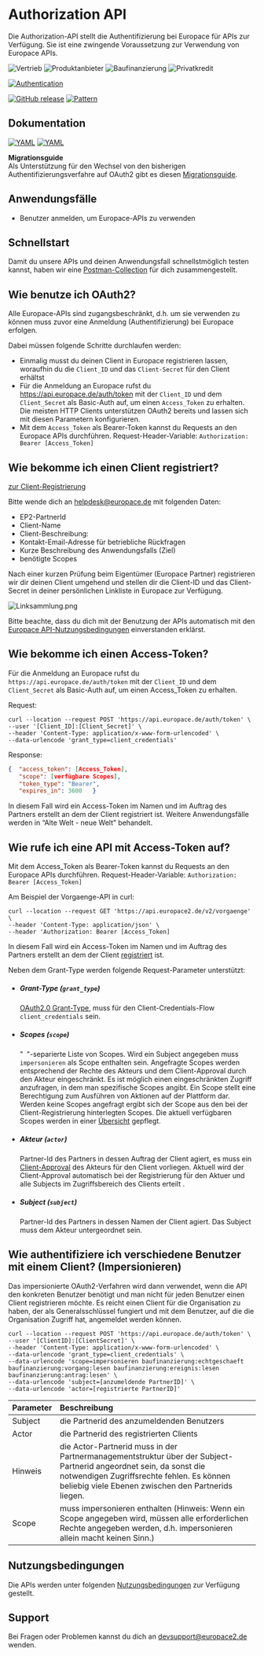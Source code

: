 # Authorization API

Die Authorization-API stellt die Authentifizierung bei Europace für APIs zur Verfügung. Sie ist eine zwingende Voraussetzung zur Verwendung von Europace APIs.


![Vertrieb](https://img.shields.io/badge/-Vertrieb-lightblue)
![Produktanbieter](https://img.shields.io/badge/-Produktanbieter-lightblue)
![Baufinanzierung](https://img.shields.io/badge/-Baufinanzierung-lightblue)
![Privatkredit](https://img.shields.io/badge/-Privatkredit-lightblue)

[![Authentication](https://img.shields.io/badge/Auth-OAuth2-green)](https://github.com/europace/authorization-api)

[![GitHub release](https://img.shields.io/github/v/release/europace/authorization-api)](https://github.com/europace/authorization-api/releases)
[![Pattern](https://img.shields.io/badge/Pattern-Tolerant%20Reader-yellowgreen)](https://martinfowler.com/bliki/TolerantReader.html)

## Dokumentation
[![YAML](https://img.shields.io/badge/OAS-HTML_Doc-lightblue)](https://europace.github.io/authorization-api/oas-doc.html)
[![YAML](https://img.shields.io/badge/OAS-YAML-lightgrey)](https://github.com/europace/authorization-api/blob/master/authorization.yaml)

**Migrationsguide** \
Als Unterstützung für den Wechsel von den bisherigen Authentifizierungsverfahre auf OAuth2 gibt es diesen [Migrationsguide](https://github.com/europace/authorization-api/blob/master/docs/migrationguide_de.md).

## Anwendungsfälle
- Benutzer anmelden, um Europace-APIs zu verwenden

## Schnellstart
Damit du unsere APIs und deinen Anwendungsfall schnellstmöglich testen kannst, haben wir eine [Postman-Collection](https://github.com/europace/api-schnellstart) für dich zusammengestellt.

## Wie benutze ich OAuth2?

Alle Europace-APIs sind zugangsbeschränkt, d.h. um sie verwenden zu können muss zuvor eine Anmeldung (Authentifizierung) bei Europace erfolgen.

Dabei müssen folgende Schritte durchlaufen werden:
- Einmalig musst du deinen Client in Europace registrieren lassen, woraufhin du die `Client_ID` und das `Client-Secret` für den Client erhältst
- Für die Anmeldung an Europace rufst du https://api.europace.de/auth/token mit der `Client_ID` und dem `Client_Secret` als Basic-Auth auf, um einen `Access_Token` zu erhalten. Die meisten HTTP Clients unterstützen OAuth2 bereits und lassen sich mit diesen Parametern konfigurieren.
- Mit dem `Access_Token` als Bearer-Token kannst du Requests an den Europace APIs durchführen.
Request-Header-Variable:  `Authorization: Bearer [Access_Token]`

## Wie bekomme ich einen Client registriert?

<a href="mailto:helpdesk@europace2.de?subject=Registrierung API-Client&body=Hallo,%0D%0Abitte%20registriert%20einen%20API-Client%20für%20mich.%0D%0A%0D%0APartnerID:%0D%0AClient-Name:%0D%0AClient-Beschreibung:%0D%0Atechnische%20Kontakt-Email-Adresse:%0D%0Akurze%20Beschreibung%20des%20Anwendungsfalls:%0D%0Abenötigte%20Scopes:%0D%0A%0D%0AVielen%20Dank">zur Client-Registrierung</a>


Bitte wende dich an <a href="mailto:helpdesk@europace2.de?subject=Registrierung API-Client&body=Hallo,%0D%0Abitte%20registriert%20einen%20API-Client%20für%20mich.%0D%0A%0D%0APartnerID:%0D%0AClient-Name:%0D%0AClient-Beschreibung:%0D%0Atechnische%20Kontakt-Email-Adresse:%0D%0Akurze%20Beschreibung%20des%20Anwendungsfalls:%0D%0Abenötigte%20Scopes:%0D%0A%0D%0AVielen%20Dank">helpdesk@europace.de</a> mit folgenden Daten:
- EP2-PartnerId
- Client-Name
- Client-Beschreibung:
- Kontakt-Email-Adresse für betriebliche Rückfragen
- Kurze Beschreibung des Anwendungsfalls (Ziel)
- benötigte Scopes

Nach einer kurzen Prüfung beim Eigentümer (Europace Partner) registrieren wir dir deinen Client umgehend und stellen dir die Client-ID und das Client-Secret in deiner persönlichen Linkliste in Europace zur Verfügung.

![Linksammlung.png](https://raw.githubusercontent.com/europace/authorization-api/master/docs/img/Linksammlung.png "Linksammlung")

Bitte beachte, dass du dich mit der Benutzung der APIs automatisch mit den [Europace API-Nutzungsbedingungen](https://docs.api.europace.de/nutzungsbedingungen/) einverstanden erklärst.

## Wie bekomme ich einen Access-Token?
Für die Anmeldung an Europace rufst du `https://api.europace.de/auth/token` mit der `Client_ID` und dem `Client_Secret` als Basic-Auth auf, um einen Access_Token zu erhalten.

Request:
```cURL
curl --location --request POST 'https://api.europace.de/auth/token' \
--user '[Client_ID]:[Client_Secret]' \
--header 'Content-Type: application/x-www-form-urlencoded' \
--data-urlencode 'grant_type=client_credentials'
```

Response:
```json
{  "access_token": [Access_Token],
   "scope": [verfügbare Scopes],
   "token_type": "Bearer",
   "expires_in": 3600   }
```

In diesem Fall wird ein Access-Token im Namen und im Auftrag des Partners erstellt an dem der Client registriert ist. Weitere Anwendungsfälle werden in “Alte Welt - neue Welt” behandelt.

## Wie rufe ich eine API mit Access-Token auf?
Mit dem Access_Token als Bearer-Token kannst du Requests an den Europace APIs durchführen.
Request-Header-Variable:  `Authorization: Bearer [Access_Token]`

Am Beispiel der Vorgaenge-API in curl:
```cURL
curl --location --request GET 'https://api.europace2.de/v2/vorgaenge' \
--header 'Content-Type: application/json' \
--header 'Authorization: Bearer [Access_Token]
```

In diesem Fall wird ein Access-Token im Namen und im Auftrag des Partners erstellt an dem der Client
[registriert](Client-Registrierung.md#client-registrierung) ist.

Neben dem Grant-Type werden folgende Request-Parameter unterstützt:

- ##### Grant-Type (`grant_type`)
  [OAuth2.0 Grant-Type][RFC6749#4], muss für den Client-Credentials-Flow `client_credentials` sein.
- ##### Scopes (`scope`)
  "` `"-separierte Liste von Scopes. Wird ein Subject angegeben muss `impersonieren` als Scope enthalten sein.
  Angefragte Scopes werden entsprechend der Rechte des Akteurs und dem Client-Approval durch den Akteur eingeschränkt. Es ist möglich einen eingeschränkten Zugriff anzufragen, in dem man spezifische Scopes angibt. Ein Scope stellt eine Berechtigung zum Ausführen von Aktionen auf der Plattform dar. Werden keine Scopes angefragt ergibt sich der Scope aus den bei der Client-Registrierung hinterlegten Scopes. Die aktuell verfügbaren Scopes werden in einer [Übersicht](https://github.com/europace/authorization-api/blob/master/docs/scopes.md) gepflegt.
- ##### Akteur (`actor`)
  Partner-Id des Partners in dessen Auftrag der Client agiert, es muss ein
  [Client-Approval](Client-Approval.md#client-approval) des Akteurs für den Client vorliegen. Aktuell wird der Client-Approval automatisch bei der Registrierung für den Aktuer und alle Subjects im Zugriffsbereich des Clients erteilt .
- ##### Subject (`subject`)
  Partner-Id des Partners in dessen Namen der Client agiert. Das Subject muss dem Akteur untergeordnet sein.

## Wie authentifiziere ich verschiedene Benutzer mit einem Client? (Impersionieren)

Das impersionierte OAuth2-Verfahren wird dann verwendet, wenn die API den konkreten Benutzer benötigt und man nicht für jeden Benutzer einen Client registrieren möchte. Es reicht einen Client für die Organisation zu haben, der als Generalsschlüssel fungiert und mit dem Benutzer, auf die die Organisation Zugriff hat, angemeldet werden können.

```cURL
curl --location --request POST 'https://api.europace.de/auth/token' \
--user '[ClientID]:[ClientSecret]' \
--header 'Content-Type: application/x-www-form-urlencoded' \
--data-urlencode 'grant_type=client_credentials' \
--data-urlencode 'scope=impersonieren baufinanzierung:echtgeschaeft baufinanzierung:vorgang:lesen baufinanzierung:ereignis:lesen baufinanzierung:antrag:lesen' \
--data-urlencode 'subject=[anzumeldende PartnerID]' \
--data-urlencode 'actor=[registrierte PartnerID]'
```


Parameter | Beschreibung |
--------- | :--- |
Subject   | die Partnerid des anzumeldenden Benutzers
Actor     | die Partnerid des registrierten Clients
Hinweis   | die Actor-Partnerid muss in der Partnermanagementstruktur über der Subject-Partnerid angeordnet sein, da sonst die notwendigen Zugriffsrechte fehlen. Es können beliebig viele Ebenen zwischen den Partnerids liegen.
Scope     | muss impersonieren enthalten (Hinweis: Wenn ein Scope angegeben wird, müssen alle erforderlichen Rechte angegeben werden, d.h. impersonieren allein macht keinen Sinn.)

## Nutzungsbedingungen
Die APIs werden unter folgenden [Nutzungsbedingungen](https://docs.api.europace.de/nutzungsbedingungen/) zur Verfügung gestellt.

## Support
Bei Fragen oder Problemen kannst du dich an devsupport@europace2.de wenden.

[JWT]: https://tools.ietf.org/html/rfc7519
[ASCII]: http://www.ecma-international.org/publications/files/ECMA-ST/Ecma-006.pdf
[UTF-8]: https://tools.ietf.org/html/rfc3629
[URI]: https://tools.ietf.org/html/rfc3986
[Unix-Timestamp]: https://pubs.opengroup.org/onlinepubs/9699919799/basedefs/V1_chap04.html#tag_04_16
[RFC6749#4]: https://tools.ietf.org/html/rfc6749#section-4
[RFC6749#4.4]: https://tools.ietf.org/html/rfc6749#section-4.4
[HTTP Basic Auth]: https://tools.ietf.org/html/rfc7617#section-2
